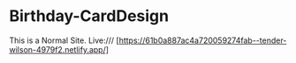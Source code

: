 # Birthday-CardDesign
This is a Normal Site.
Live:///
[https://61b0a887ac4a720059274fab--tender-wilson-4979f2.netlify.app/]
